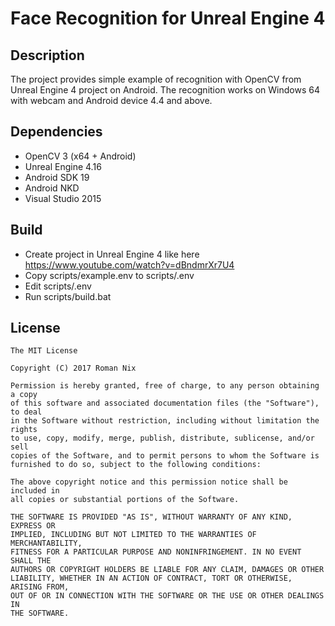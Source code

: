 Face Recognition for Unreal Engine 4
====================================

## Description

The project provides simple example of recognition with OpenCV from Unreal Engine 4 project on Android.
The recognition works on Windows 64 with webcam and Android device 4.4 and above.

## Dependencies

* OpenCV 3 (x64 + Android)
* Unreal Engine 4.16
* Android SDK 19
* Android NKD
* Visual Studio 2015

## Build

* Create project in Unreal Engine 4 like here https://www.youtube.com/watch?v=dBndmrXr7U4
* Copy scripts/example.env to scripts/.env
* Edit scripts/.env
* Run scripts/build.bat

## License

    The MIT License

    Copyright (C) 2017 Roman Nix

    Permission is hereby granted, free of charge, to any person obtaining a copy
    of this software and associated documentation files (the "Software"), to deal
    in the Software without restriction, including without limitation the rights
    to use, copy, modify, merge, publish, distribute, sublicense, and/or sell
    copies of the Software, and to permit persons to whom the Software is
    furnished to do so, subject to the following conditions:

    The above copyright notice and this permission notice shall be included in
    all copies or substantial portions of the Software.

    THE SOFTWARE IS PROVIDED "AS IS", WITHOUT WARRANTY OF ANY KIND, EXPRESS OR
    IMPLIED, INCLUDING BUT NOT LIMITED TO THE WARRANTIES OF MERCHANTABILITY,
    FITNESS FOR A PARTICULAR PURPOSE AND NONINFRINGEMENT. IN NO EVENT SHALL THE
    AUTHORS OR COPYRIGHT HOLDERS BE LIABLE FOR ANY CLAIM, DAMAGES OR OTHER
    LIABILITY, WHETHER IN AN ACTION OF CONTRACT, TORT OR OTHERWISE, ARISING FROM,
    OUT OF OR IN CONNECTION WITH THE SOFTWARE OR THE USE OR OTHER DEALINGS IN
    THE SOFTWARE.
